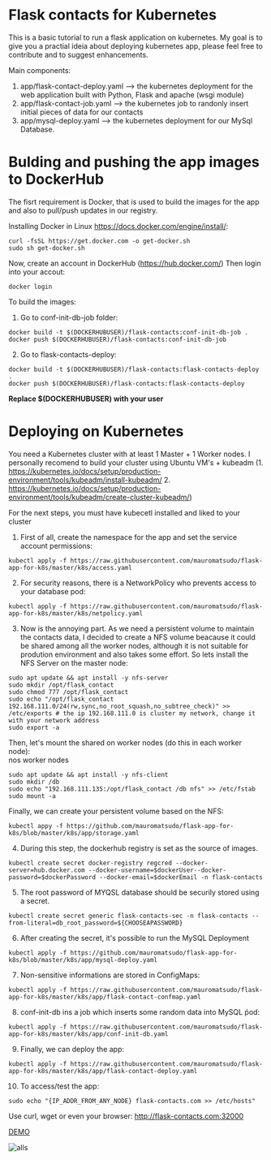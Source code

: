 # Flask contacts for Kubernetes

This is a basic tutorial to run a flask application on kubernetes. My goal is to give you a practial ideia about deploying kubernetes app, please feel free to contribute and to suggest enhancements.

Main components:
1. app/flask-contact-deploy.yaml --> the kubernetes deployment for the web application built with Python, Flask and apache (wsgi module)
2. app/flask-contact-job.yaml  --> the kubernetes job to randonly insert initial pieces of data for our contacts 
3. app/mysql-deploy.yaml --> the kubernetes deployment for our MySql Database.


# Bulding and pushing the app images to DockerHub

The fisrt requirement is Docker, that is used to build the images for the app and also to pull/push updates in our registry.

Installing Docker in Linux https://docs.docker.com/engine/install/: <br/>
```
curl -fsSL https://get.docker.com -o get-docker.sh
sudo sh get-docker.sh
```

Now, create an account in DockerHub (https://hub.docker.com/)
Then login into your accout:
```
docker login
```
To build the images:
1. Go to conf-init-db-job folder:  <br/>
```
docker build -t $(DOCKERHUBUSER)/flask-contacts:conf-init-db-job .
docker push $(DOCKERHUBUSER)/flask-contacts:conf-init-db-job
```
2. Go to flask-contacts-deploy:  <br/>
```
docker build -t $(DOCKERHUBUSER)/flask-contacts:flask-contacts-deploy .
docker push $(DOCKERHUBUSER)/flask-contacts:flask-contacts-deploy
```
**Replace $(DOCKERHUBUSER) with your user**

# Deploying on Kubernetes

You need a Kubernetes cluster with at least 1 Master + 1 Worker nodes. I personally recomend to build your cluster using Ubuntu VM's + kubeadm (1.  https://kubernetes.io/docs/setup/production-environment/tools/kubeadm/install-kubeadm/     2. https://kubernetes.io/docs/setup/production-environment/tools/kubeadm/create-cluster-kubeadm/)

For the next steps, you must have kubecetl installed and liked to your cluster

1. First of all, create the namespace for the app and set the service account permissions:  <br/>
```
kubectl apply -f https://raw.githubusercontent.com/mauromatsudo/flask-app-for-k8s/master/k8s/access.yaml
```
2. For security reasons, there is a NetworkPolicy who prevents access to your database pod:  <br/>
```
kubectl apply -f https://raw.githubusercontent.com/mauromatsudo/flask-app-for-k8s/master/k8s/netpolicy.yaml
```
3. Now is the annoying part. As we need a persistent volume to maintain the contacts data, I decided to create a NFS volume beacause it could be shared among all the worker nodes, although it is not suitable for prodution environment and also takes some effort.
So lets install the NFS Server on the master node: <br/>
```
sudo apt update && apt install -y nfs-server
sudo mkdir /opt/flask_contact
sudo chmod 777 /opt/flask_contact
sudo echo "/opt/flask_contact 192.168.111.0/24(rw,sync,no_root_squash,no_subtree_check)" >> /etc/exports # the ip 192.168.111.0 is cluster my network, change it with your network address
sudo export -a
```
Then, let's mount the shared on worker nodes (do this in each worker node): <br/>
nos worker nodes
```
sudo apt update && apt install -y nfs-client
sudo mkdir /db
sudo echo "192.168.111.135:/opt/flask_contact /db nfs" >> /etc/fstab
sudo mount -a
```
Finally, we can create your persistent volume based on the NFS: <br/>
```
kubectl appy -f https://github.com/mauromatsudo/flask-app-for-k8s/blob/master/k8s/app/storage.yaml
```

4. During this step, the dockerhub registry is set as the source of images.
```
kubectl create secret docker-registry regcred --docker-server=hub.docker.com --docker-username=$dockerUser--docker-password=$dockerPassword --docker-email=$dockerEmail -n flask-contacts 
```

5. The root password of MYQSL database should be securily stored using a secret.
```
kubectl create secret generic flask-contacts-sec -n flask-contacts --from-literal=db_root_password=${CHOOSEAPASSWORD}
```
6. After creating the secret, it's possible to run the MySQL Deployment
```
kubectl apply -f https://github.com/mauromatsudo/flask-app-for-k8s/blob/master/k8s/app/mysql-deploy.yaml
```
7. Non-sensitive informations are stored in ConfigMaps:
```
kubectl apply -f https://raw.githubusercontent.com/mauromatsudo/flask-app-for-k8s/master/k8s/app/flask-contact-confmap.yaml
```
8. conf-init-db ins a job which inserts some random data into MySQL ṕod:
```
kubectl apply -f https://raw.githubusercontent.com/mauromatsudo/flask-app-for-k8s/master/k8s/app/conf-init-db.yaml
```
9. Finally, we can deploy the app:
```
kubectl apply -f https://raw.githubusercontent.com/mauromatsudo/flask-app-for-k8s/master/k8s/app/flask-contact-deploy.yaml
```
10. To access/test the app:
```
sudo echo "{IP_ADDR_FROM_ANY_NODE} flask-contacts.com >> /etc/hosts"
```
Use curl, wget or even your browser: http://flask-contacts.com:32000

[DEMO](https://flaskcontacts.herokuapp.com/)

![alls](https://github.com/tanrax/flask-contacts/raw/master/screenshots/alls.jpg)

